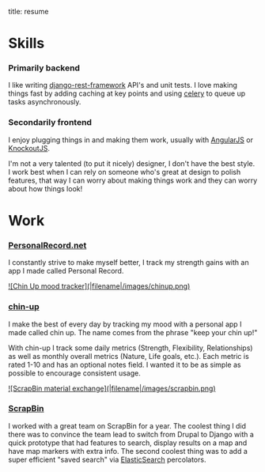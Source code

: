 title: resume

# Skills

### Primarily backend
I like writing [django-rest-framework](http://www.django-rest-framework.org/)
API's and unit tests. I love making things fast by adding caching at key points and using [celery](http://www.celeryproject.org/) to queue up tasks
asynchronously.

### Secondarily frontend

I enjoy plugging things in and making them work, usually with [AngularJS](http://angularjs.org/) or [KnockoutJS](http://knockoutjs.com/).

I'm not a very talented (to put it nicely) designer, I don't have the best style. I work best when I can rely on someone who's great at
design to polish features, that way I can worry about making things work and they can worry about how things look!


# Work

### [PersonalRecord.net](http://personalrecord.net)

I constantly strive to make myself better, I track my strength gains with an app I made called Personal Record.

<a href="https://github.com/ckcollab/chin-up">
<div class="text-center image-border" markdown="1">
![Chin Up mood tracker](|filename|/images/chinup.png)
</div>
</a>

### [chin-up](https://github.com/ckcollab/chin-up)

I make the best of every day by tracking my mood with a personal app I made called chin up. The name comes from the phrase
"keep your chin up!"

With chin-up I track some daily metrics (Strength, Flexibility, Relationships) as well as monthly overall metrics (Nature,
Life goals, etc.). Each metric is rated 1-10 and has an optional notes field. I wanted it to be as simple as possible to
encourage consistent usage.


<a href="https://scrapbin.com/">
<div class="text-center image-border" markdown="1">
![ScrapBin material exchange](|filename|/images/scrapbin.png)
</div>
</a>

### [ScrapBin](http://scrapbin.com)

I worked with a great team on ScrapBin for a year. The coolest thing I did there was to convince the team lead
to switch from Drupal to Django with a quick prototype that had features to search, display results on a map and have
map markers with extra info. The second coolest thing was to add a super efficient "saved search" via [ElasticSearch](http://www.elasticsearch.org/) percolators.
